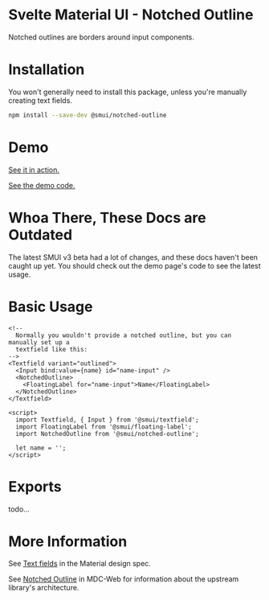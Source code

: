 # Svelte Material UI - Notched Outline

Notched outlines are borders around input components.

# Installation

You won't generally need to install this package, unless you're manually creating text fields.

```sh
npm install --save-dev @smui/notched-outline
```

# Demo

[See it in action.](https://sveltematerialui.com/demo/textfield)

[See the demo code.](https://github.com/hperrin/svelte-material-ui/blob/master/site/src/routes/demo/textfield/)

# Whoa There, These Docs are Outdated

The latest SMUI v3 beta had a lot of changes, and these docs haven't been caught up yet. You should check out the demo page's code to see the latest usage.

# Basic Usage

```svelte
<!--
  Normally you wouldn't provide a notched outline, but you can manually set up a
  textfield like this:
-->
<Textfield variant="outlined">
  <Input bind:value={name} id="name-input" />
  <NotchedOutline>
    <FloatingLabel for="name-input">Name</FloatingLabel>
  </NotchedOutline>
</Textfield>

<script>
  import Textfield, { Input } from '@smui/textfield';
  import FloatingLabel from '@smui/floating-label';
  import NotchedOutline from '@smui/notched-outline';

  let name = '';
</script>
```

# Exports

todo...

# More Information

See [Text fields](https://material.io/components/text-fields) in the Material design spec.

See [Notched Outline](https://github.com/material-components/material-components-web/tree/v10.0.0/packages/mdc-notched-outline) in MDC-Web for information about the upstream library's architecture.
